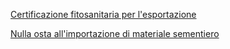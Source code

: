 [Certificazione fitosanitaria per l'esportazione]({{site.baseurl}}/schede/certificazionefitosanitaria/cittadini/index.html)


[Nulla osta all'importazione di materiale sementiero]({{site.baseurl}}/schede/nullaostaimport/cittadini/index.html)
